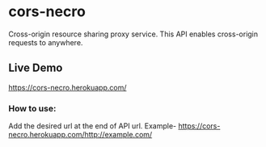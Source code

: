 # cors-necro
Cross-origin resource sharing proxy service.
This API enables cross-origin requests to anywhere.

## Live Demo
https://cors-necro.herokuapp.com/

### How to use:
Add the desired url at the end of API url.
Example- https://cors-necro.herokuapp.com/http://example.com/
